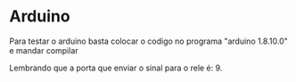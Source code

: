 # Arduino

Para testar o arduino basta colocar o codigo no programa "arduino 1.8.10.0" e mandar compilar

Lembrando que a porta que enviar o sinal para o rele é: 9.